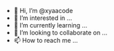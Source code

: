 - 👋 Hi, I’m @xyaacode
- 👀 I’m interested in ...
- 🌱 I’m currently learning ...
- 💞️ I’m looking to collaborate on ...
- 📫 How to reach me ...

<!---
xyaacode/xyaacode is a ✨ special ✨ repository because its `README.md` (this file) appears on your GitHub profile.
You can click the Preview link to take a look at your changes.
--->
